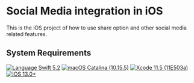 # Social Media integration in iOS

This is the iOS project of how to use share option and other social media related features.

## System Requirements

[![Language Swift 5.2](https://img.shields.io/badge/Language-Swift.5.2-orange)](https://developer.apple.com/xcode/)
 [![macOS Catalina (10.15.5)](https://img.shields.io/badge/macOS%20Catalina-10.15.5-blue)](https://www.apple.com/macos/catalina/)
[![Xcode 11.5 (11E503a)](https://img.shields.io/badge/Xcode-11.5-blue)](https://developer.apple.com/xcode/)
[![iOS 13.0+](https://img.shields.io/badge/ios-6.0+-green)](https://developer.apple.com/xcode/)
